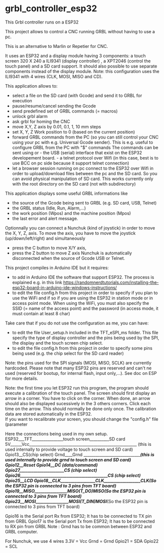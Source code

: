 # grbl_controller_esp32
This Grbl controller runs on a ESP32

This project allows to control a CNC running GRBL without having to use a pc.

This is an alternative to Marlin or Repetier for CNC.

It uses an ESP32 and a display module having 3 components: a touch screen 320 X 240 a ILI9341 (display controller) , a XPT2046 (control the touch panel)
and a SD card support. It should also possible to use separate components instead of the display module. 
Note: this configuration uses the ILI9341 with 4 wires (CLK, MOSI, MISO and CD).

This application allows to:
- select a file on the SD card (with Gcode) and send it to GRBL for execution
- pause/resume/cancel sending the Gcode
- send predefined set of GRBL commands (= macros)
- unlock grbl alarm
- ask grbl for homing the CNC
- move X,Y, Z axis by 0.01, 0.1, 1, 10 mm steps
- set X, Y, Z Work position to 0 (based on the current position)
- forward GRBL commands from the PC (so you can still control your CNC using your pc with e.g. Universal Gcode sender).
   This is e.g. useful to configure GRBL from the PC with "$" commands
   The commands can be sent using or 
      - the USB (serial) interface that exist on the ESP32 developement board.
      - a telnet protocol over Wifi (in this case, best is to use BCC on pc side because it support telnet connection)
- let a browser session running on pc connect to the ESP32 over Wifi in order to upload/download files between the pc and the SD card.
   So you can avoid physical manipulation of SD card.
   This works currently only with the root directory on the SD card (not with subdirectory) 

This application displays some useful GRBL informations like
- the source of the Gcode being sent to GRBL (e.g. SD card, USB, Telnet)
- the GRBL status (Idle, Run, Alarm,...)
- the work position (Wpos) and the machine position (Mpos)
- the last error and alert message.

Optionnally you can connect a Nunchuk (kind of joystick) in order to move the X, Y, Z, axis.
To move the axis, you have to move the joystick (up/down/left/right) and simultaneously 
- press the C button to move X/Y axis,
- press the Z button to move Z axis
Nunchuk is automatically disconnected when the source of Gcode USB or Telnet.

This project compiles in Arduino IDE but it requires:
- to add in Arduino IDE the software that support ESP32. The process is explained e.g. in this link
	https://randomnerdtutorials.com/installing-the-esp32-board-in-arduino-ide-windows-instructions/
- to edit the file config.h from this project in order to specify if you plan to use the WiFi and if so if you are using the ESP32 in station mode or in access point mode.
   When using the WiFi, you must also specify the SSID (= name of the access point) and the password (in access mode, it must contain at least 8 char)
 
Take care that if you do not use the configuration as me, you can have:
-  to edit the file User_setup.h included in the TFT_eSPI_ms folder.
   This file specify the type of display controller and the pins being used by the SPI, the display and the touch screen chip select.
-  to edit the file config.h from this project in order to specify some pins being used (e.g. the chip select for the SD card reader)
  
Note: the pins used for the SPI signals (MOSI, MISO, SCLK) are currently hardcoded.
Please note that many ESP32 pins are reserved and can't ne used (reserved for bootup, for internal flash, input only,...).
See doc on ESP for more details.

Note: the first time you let ESP32 run this program, the program should execute a calibration of the touch panel.
The screen should first display an arrow in a corner. You have to click on the corner.
When done, an arrow should also be displayed sucessively in the 3 others corners. Click each time on the arrow.
This should normally be done only once. The calibration data are stored automatically in the ESP32.   
If you want to recalibrate your screen, you should change the "config.h" file (parameter 


Here the connections being used in my own setup.
ESP32___TFT________________touch screen__________SD card
5V______Vcc_______________________________________________________ (this is used internally to provide voltage to touch screen and SD card)
Gpio13__CS(chip select)
Grnd____Grnd ______________________________________________________(this is used internally to provide grnd to touch screen and SD card)
Gpio12__Reset
Gpio14__DC (data/command)
Gpio27______________________CS (chip select)
Gpio26___________________________________________CS (chip select)
Gpio25__LCD
Gpio18__CLK_________________CLK__________________CLK________________(So the ESP32 pin is connected to 3 pins from TFT board)
Gpio19__MISO________________MISO(T_DO)___________MISO_______________(So the ESP32 pin is connected to 3 pins from TFT board)
Gpio23__MOSI________________MOSI(T_DIN)__________MOSI_______________(So the ESP32 pin is connected to 3 pins from TFT board)

Gpio16 is the Serial port Rx from ESP32; It has to be connected to TX pin from GRBL
Gpio17 is the Serial port Tx from ESP32; It has to be connected to RX pin from GRBL
Note : Grnd has to be common between ESP32 and GRBL computer.

For Nunchuk, we use 4 wires
3.3V = Vcc
Grnd = Grnd
Gpio21 = SDA
Gpio22 = SCL